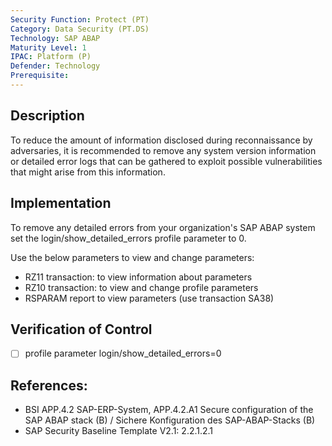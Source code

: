 ```yaml
---
Security Function: Protect (PT)
Category: Data Security (PT.DS)
Technology: SAP ABAP
Maturity Level: 1
IPAC: Platform (P)
Defender: Technology
Prerequisite: 
---
```


## Description

To reduce the amount of information disclosed during reconnaissance by adversaries, it is recommended to remove any system version information or detailed error logs that can be gathered to exploit possible vulnerabilities that might arise from this information.

## Implementation

To remove any detailed errors from your organization's SAP ABAP system set the login/show_detailed_errors profile parameter to 0.

Use the below parameters to view and change parameters:

- RZ11 transaction: to view information about parameters
- RZ10 transaction: to view and change profile parameters
- RSPARAM report to view parameters (use transaction SA38)


## Verification of Control

- [ ] profile parameter login/show_detailed_errors=0

## References:
- BSI APP.4.2 SAP-ERP-System, APP.4.2.A1 Secure configuration of the SAP ABAP stack (B) / Sichere Konfiguration des SAP-ABAP-Stacks (B)
- SAP Security Baseline Template V2.1: 2.2.1.2.1
